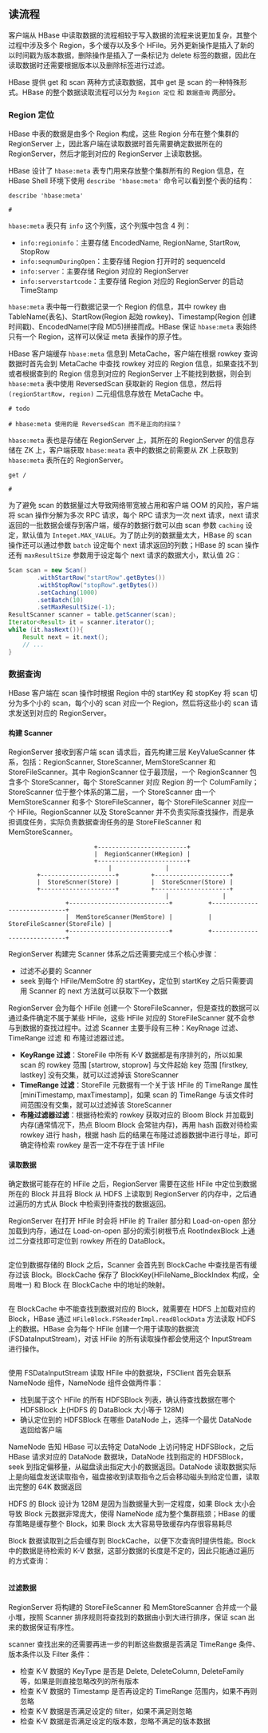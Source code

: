 ## 读流程

客户端从 HBase 中读取数据的流程相较于写入数据的流程来说更加复杂，其整个过程中涉及多个 Region，多个缓存以及多个 HFile。另外更新操作是插入了新的以时间戳为版本数据，删除操作是插入了一条标记为 delete 标签的数据，因此在读取数据时还需要根据版本以及删除标签进行过滤。

HBase 提供 get 和 scan 两种方式读取数据，其中 get 是 scan 的一种特殊形式。HBase 的整个数据读取流程可以分为 ```Region 定位``` 和 ```数据查询``` 两部分。

### Region 定位

HBase 中表的数据是由多个 Region 构成，这些 Region 分布在整个集群的 RegionServer 上，因此客户端在读取数据时首先需要确定数据所在的 RegionServer，然后才能到对应的 RegionServer 上读取数据。

HBase 设计了 ```hbase:meta``` 表专门用来存放整个集群所有的 Region 信息，在 HBase Shell 环境下使用 ```describe 'hbase:meta'``` 命令可以看到整个表的结构：
```shell
describe 'hbase:meta'

# 
```
```hbase:meta``` 表只有 ```info``` 这个列簇，这个列簇中包含 4 列：
- ```info:regioninfo```：主要存储 EncodedName, RegionName, StartRow, StopRow
- ```info:seqnumDuringOpen```：主要存储 Region 打开时的 sequenceId
- ```info:server```：主要存储 Region 对应的 RegionServer
- ```info:serverstartcode```：主要存储 Region 对应的 RegionServer 的启动 TimeStamp

```hbase:meta``` 表中每一行数据记录一个 Region 的信息，其中 rowkey 由 TableName(表名)、StartRow(Region 起始 rowkey)、Timestamp(Region 创建时间戳)、EncodedName(字段 MD5)拼接而成。HBase 保证 ```hbase:meta``` 表始终只有一个 Region，这样可以保证 meta 表操作的原子性。


HBase 客户端缓存 ```hbase:meta``` 信息到 MetaCache，客户端在根据 rowkey 查询数据时首先会到 MetaCache 中查找 rowkey 对应的 Region 信息，如果查找不到或者根据查到的 Region 信息到对应的 RegionServer 上不能找到数据，则会到 ```hbase:meta``` 表中使用 ReversedScan 获取新的 Region 信息，然后将 ```(regionStartRow, region)``` 二元组信息存放在 MetaCache 中。
```
# todo

# hbase:meta 使用的是 ReversedScan 而不是正向的扫描？
```

```hbase:meta``` 表也是存储在 RegionServer 上，其所在的 RegionServer 的信息存储在 ZK 上，客户端获取 ```hbase:meata``` 表中的数据之前需要从 ZK 上获取到 ```hbase:meta``` 表所在的 RegionServer。
```shell
get /

# 
```

为了避免 scan 的数据量过大导致网络带宽被占用和客户端 OOM 的风险，客户端将 scan 操作分解为多次 RPC 请求，每个 RPC 请求为一次 next 请求，next 请求返回的一批数据会缓存到客户端，缓存的数据行数可以由 scan 参数 ```caching``` 设定，默认值为 ```Integet.MAX_VALUE```。为了防止列的数据量太大，HBase 的 scan 操作还可以通过参数 ```batch``` 设定每个 next 请求返回的列数；HBase 的 scan 操作还有 ```maxResultSize``` 参数用于设定每个 next 请求的数据大小，默认值 2G：
```java
Scan scan = new Scan()
        .withStartRow("startRow".getBytes())
        .withStopRow("stopRow".getBytes())
        .setCaching(1000)
        .setBatch(10)
        .setMaxResultSize(-1);
ResultScanner scanner = table.getScanner(scan);
Iterator<Result> it = scanner.iterator();
while (it.hasNext()){
    Result next = it.next();
    // ...
}
```

### 数据查询

HBase 客户端在 scan 操作时根据 Region 中的 startKey 和 stopKey 将 scan 切分为多个小的 scan，每个小的 scan 对应一个 Region，然后将这些小的 scan 请求发送到对应的 RegionServer。

#### 构建 Scanner

RegionServer 接收到客户端 scan 请求后，首先构建三层 KeyValueScanner 体系，包括：RegionScanner, StoreScanner, MemStoreScanner 和 StoreFileScanner。其中 RegionScanner 位于最顶层，一个 RegionScanner 包含多个 StoreScanner，每个 StoreScanner 对应 Region 的一个 ColumFamily；StoreScanner 位于整个体系的第二层，一个 StoreScanner 由一个 MemStoreScanner 和多个 StoreFileScanner，每个 StoreFileScanner 对应一个 HFile。RegionScanner 以及 StoreScanner 并不负责实际查找操作，而是承担调度任务，实际负责数据查询任务的是 StoreFileScanner 和 MemStoreScanner。
```
                        +-------------------------+
                        |  RegionScanner(HRegion) |
                        +-------------------------+
                            |               |
        +---------------------+         +---------------------+
        |  StoreScnner(Store) |         |  StoreScnner(Store) |
        +---------------------+         +---------------------+
                                            |               |
                +----------------------------+          +-----------------------------+
                |  MemStoreScanner(MemStore) |          | StoreFileScanner(StoreFile) |
                +----------------------------+          +-----------------------------+
```
RegionServer 构建完 Scanner 体系之后还需要完成三个核心步骤：
- 过滤不必要的 Scanner
- seek 到每个 HFile/MemSotre 的 startKey，定位到 startKey 之后只需要调用 Scanner 的 next 方法就可以获取下一个数据

RegionServer 会为每个 HFile 创建一个 StoreFileScanner，但是查找的数据可以通过条件确定不属于某些 HFile，这些 HFile 对应的 StoreFileScanner 就不会参与到数据的查找过程中。过滤 Scanner 主要手段有三种：KeyRnage 过滤、TimeRange 过滤 和 布隆过滤器过滤。
- **KeyRange 过滤**：StoreFile 中所有 K-V 数据都是有序排列的，所以如果 scan 的 rowkey 范围 [startrow, stoprow] 与文件起始 key 范围 [firstkey, lastkey] 没有交集，就可以过滤掉该 StoreScanner
- **TimeRange 过滤**：StoreFile 元数据有一个关于该 HFile 的 TimeRange 属性 [miniTimestamp, maxTimestamp]，如果 scan 的 TimeRange 与该文件时间范围没有交集，就可以过滤掉该 StoreScanner
- **布隆过滤器过滤**：根据待检索的 rowkey 获取对应的 Bloom Block 并加载到内存(通常情况下，热点 Bloom Block 会常驻内存)，再用 hash 函数对待检索 rowkey 进行 hash，根据 hash 后的结果在布隆过滤器数据中进行寻址，即可确定待检索 rowkey 是否一定不存在于该 HFile

#### 读取数据

确定数据可能存在的 HFile 之后，RegionServer 需要在这些 HFile 中定位到数据所在的 Block 并且将 Block 从 HDFS 上读取到 RegionServer 的内存中，之后通过遍历的方式从 Block 中检索到待查找的数据返回。

RegionServer 在打开 HFile 时会将 HFile 的 Trailer 部分和 Load-on-open 部分加载到内存，通过在 Load-on-open 部分的索引树根节点 RootIndexBlock 上通过二分查找即可定位到 rowkey 所在的 DataBlock。
```java

```
定位到数据存储的 Block 之后，Scanner 会首先到 BlockCache 中查找是否有缓存过该 Block。BlockCache 保存了 BlockKey(HFileName_BlockIndex 构成，全局唯一) 和 Block 在 BlockCache 中的地址的映射。
```java

```
在 BlockCache 中不能查找到数据对应的 Block，就需要在 HDFS 上加载对应的 Block，HBase 通过 ```HFileBlock.FSReaderImpl.readBlockData``` 方法读取 HDFS 上的数据。HBase 会为每个 HFile 创建一个用于读取的数据流(FSDataInputStream)，对该 HFile 的所有读取操作都会使用这个 InputStream 进行操作。
```

```

使用 FSDataInputStream 读取 HFile 中的数据块，FSClient 首先会联系 NameNode 组件，NameNode 组件会做两件事：
- 找到属于这个 HFile 的所有 HDFSBlock 列表，确认待查找数据在哪个 HDFSBlock 上(HDFS 的 DataBlock 大小等于 128M)
- 确认定位到的 HDFSBlock 在哪些 DataNode 上，选择一个最优 DataNode 返回给客户端

NameNode 告知 HBase 可以去特定 DataNode 上访问特定 HDFSBlock，之后 HBase 请求对应的 DataNode 数据块，DataNode 找到指定的 HDFSBlock，seek 到指定偏移量，从磁盘读出指定大小的数据返回。DataNode 读取数据实际上是向磁盘发送读取指令，磁盘接收到读取指令之后会移动磁头到给定位置，读取出完整的 64K 数据返回

HDFS 的 Block 设计为 128M 是因为当数据量大到一定程度，如果 Block 太小会导致 Block 元数据非常庞大，使得 NameNode 成为整个集群瓶颈；HBase 的缓存策略是缓存整个 Block，如果 Block 太大容易导致缓存内存很容易耗尽

Block 数据读取到之后会缓存到 BlockCache，以便下次查询时提供性能。Block 中的数据是待检索的 K-V 数据，这部分数据的长度是不定的，因此只能通过遍历的方式查询：
```

```

#### 过滤数据

RegionServer 将构建的 StoreFileScanner 和  MemStoreScanner 合并成一个最小堆，按照 Scanner 排序规则将查找到的数据由小到大进行排序，保证 scan 出来的数据保证有序性。

scanner 查找出来的还需要再进一步的判断这些数据是否满足 TimeRange 条件、版本条件以及 Filter 条件：
- 检查 K-V 数据的 KeyType 是否是 Delete, DeleteColumn, DeleteFamily 等，如果是则直接忽略改列的所有版本
- 检查 K-V 数据的 Timestamp 是否再设定的 TimeRange 范围内，如果不再则忽略
- 检查 K-V 数据是否满足设定的 filter，如果不满足则忽略
- 检查 K-V 数据是否满足设定的版本数，忽略不满足的版本数据



